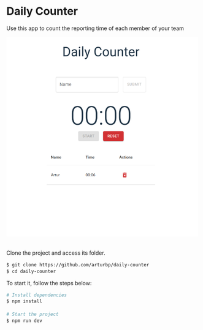 # Daily Counter

Use this app to count the reporting time of each member of your team

<img src="./github/assets/daily-counter-screen.png" alt="daily counter screen" width="500" />
<br></br>

Clone the project and access its folder.

```bash
$ git clone https://github.com/arturbp/daily-counter
$ cd daily-counter
```

To start it, follow the steps below:
```bash
# Install dependencies
$ npm install

# Start the project
$ npm run dev
```